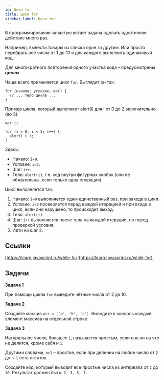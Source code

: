 ```yaml
---
id: Цикл for
title: Цикл for
sidebar_label: Цикл for
---
```


В программировании зачастую встает задача сделать однотипное действие много раз.

Например, вывести товары из списка один за другим. Или просто перебрать все числа от 1 до 10 и для каждого выполнить одинаковый код.

Для многократного повторения одного участка кода – предусмотрены ***циклы***.

Чаще всего применяется цикл ```for```. Выглядит он так:

```
for (начало; условие; шаг) {
  // ... тело цикла ...
}
```

Пример цикла, который выполняет alert(i) для i от 0 до 2 включительно (до 3):

```
var i;

for (i = 0; i < 3; i++) {
  alert( i );
}
```
Здесь:

* Начало: ```i=0```.
* Условие: ```i<3```.
* Шаг: ```i++```.
* Тело: ```alert(i)```, т.е. код внутри фигурных скобок (они не обязательны, если только одна операция)

Цикл выполняется так:

1. Начало: ```i=0``` выполняется один-единственный раз, при заходе в цикл.
2. Условие: ```i<3``` проверяется перед каждой итерацией и при входе в цикл, если оно нарушено, то происходит выход.
3. Тело: ```alert(i)```.
4. Шаг: ```i++``` выполняется после тела на каждой итерации, но перед проверкой условия.
5. Идти на шаг 2.

## Ссылки
[https://learn.javascript.ru/while-for](https://learn.javascript.ru/while-for)

## Задачи

**Задача 1**

При помощи цикла ```for``` выведите чётные числа от 2 до 10.

**Задача 2**

Создайте массив ```arr = ['a', 'b', 'c']```. Выведите в консоль каждый элемент массива на отдельной строке.

**Задача 3**

Натуральное число, большее ```1```, называется простым, если оно ни на что не делится, кроме себя и ```1```.

Другими словами, ```n>1``` – простое, если при делении на любое число от ```2``` до ```n-1``` есть остаток.

Создайте код, который выводит все простые числа из интервала от ```2``` до ```10```. Результат должен быть: ```2, 3, 5, 7```.
